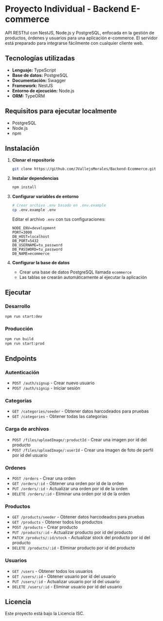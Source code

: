 # Proyecto Individual - Backend E-commerce
API RESTful con NestJS, Node.js y PostgreSQL, enfocada en la gestión de productos, órdenes y usuarios para una aplicación e-commerce. El servidor está preparado para integrarse fácilmente con cualquier cliente web.

## Tecnologías utilizadas
- **Lenguaje:** TypeScript
- **Base de datos:** PostgreSQL
- **Documentación:** Swagger
- **Framework:** NestJS
- **Entorno de ejecución:** Node.js
- **ORM:** TypeORM

## Requisitos para ejecutar localmente
- PostgreSQL
- Node.js
- npm

## Instalación
1. **Clonar el repositorio**
   ```bash
   git clone https://github.com/JVallejoMorales/Backend-Ecommerce.git
   
   ```

2. **Instalar dependencias**
   ```bash
   npm install
   ```

3. **Configurar variables de entorno**
   ```bash
   # Crear archivo .env basado en .env.example
   cp .env.example .env
   ```

   Editar el archivo `.env` con tus configuraciones:
   ```env
   NODE_ENV=development
   PORT=3000
   DB_HOST=localhost
   DB_PORT=5432
   DB_USERNAME=tu_password
   DB_PASSWORD=tu_password
   DB_NAME=ecommerce
   ```

4. **Configurar la base de datos**
   - Crear una base de datos PostgreSQL llamada `ecommerce`
   - Las tablas se crearán automáticamente al ejecutar la aplicación

## Ejecutar

### Desarrollo
```bash
npm run start:dev
```

### Producción
```bash
npm run build
npm run start:prod
```

## Endpoints

### Autenticación
- `POST /auth/signup` - Crear nuevo usuario
- `POST /auth/signip` - Iniciar sesión

### Categorías
- `GET /categories/seeder` - Obtener datos harcodeados para pruebas
- `GET /categories` - Obtener todas las categorías

### Carga de archivos
- `POST /files/uploadImage/:productId` - Crear una imagen por id del producto
- `POST /files/uploadImage/:userId` - Crear una imagen de foto de perfil por id del usuario

### Ordenes
- `POST /orders` - Crear una orden
- `GET /orders/:id` - Obtener una orden por id de la orden
- `PUT /orders/:id` - Actualizar una orden por id de la orden
- `DELETE /orders/:id` - Eliminar una orden por id de la orden

### Productos
- `GET /products/seeder` - Obtener datos harcodeados para pruebas
- `GET /products` - Obtener todos los productos
- `POST /products` - Crear producto
- `PUT /products/:id` - Actualizar producto por id del producto
- `PATCH /products/:id/stock` - Actualizar stock del producto por id del producto
- `DELETE /products/:id` - Eliminar producto por id del producto

### Usuarios
- `GET /users` - Obtener todos los usuarios
- `GET /users/:id` - Obtener usuario por id del usuario
- `PUT /users/:id` - Actualizar usuario por id del usuario
- `DELETE /users/:id` - Eliminar usuario por id del usuario

## Licencia

Este proyecto está bajo la Licencia ISC. 
